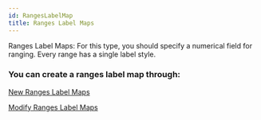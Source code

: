 ```yaml
---
id: RangesLabelMap
title: Ranges Label Maps 
---  
```

Ranges Label Maps: For this type, you should specify a numerical field for
ranging. Every range has a single label style.

### You can create a ranges label map through:

[New Ranges Label Maps](RangesLabelMapDefault)

[Modify Ranges Label Maps](RangesLabelMapDia)

